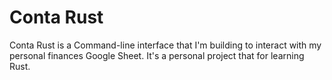 # Conta Rust
Conta Rust is a Command-line interface that I'm building to interact with my personal finances Google Sheet. It's a personal project that for learning Rust.